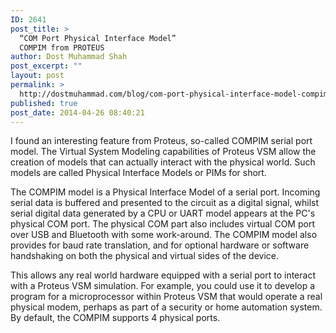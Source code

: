 ```yaml
---
ID: 2641
post_title: >
  “COM Port Physical Interface Model”
  COMPIM from PROTEUS
author: Dost Muhammad Shah
post_excerpt: ""
layout: post
permalink: >
  http://dostmuhammad.com/blog/com-port-physical-interface-model-compim-from-proteus/
published: true
post_date: 2014-04-26 08:40:21
---
```

I found an interesting feature from Proteus, so-called COMPIM serial port model. The Virtual System Modeling capabilities of Proteus VSM allow the creation of models that can actually interact with the physical world. Such models are called Physical Interface Models or PIMs for short.


The COMPIM model is a Physical Interface Model of a serial port. Incoming serial data is buffered and presented to the circuit as a digital signal, whilst serial digital data generated by a CPU or UART model appears at the PC's physical COM port. The physical COM part also includes virtual COM port over USB and Bluetooth with some work-around. The COMPIM model also provides for baud rate translation, and for optional hardware or software handshaking on both the physical and virtual sides of the device.


This allows any real world hardware equipped with a serial port to interact with a Proteus VSM simulation. For example, you could use it to develop a program for a microprocessor within Proteus VSM that would operate a real physical modem, perhaps as part of a security or home automation system. By default, the COMPIM supports 4 physical ports.